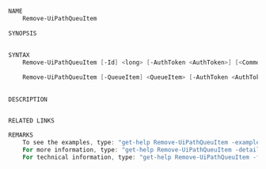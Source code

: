 ﻿```PowerShell

NAME
    Remove-UiPathQueuItem
    
SYNOPSIS
    
    
SYNTAX
    Remove-UiPathQueuItem [-Id] <long> [-AuthToken <AuthToken>] [<CommonParameters>]
    
    Remove-UiPathQueuItem [-QueueItem] <QueueItem> [-AuthToken <AuthToken>] [<CommonParameters>]
    
    
DESCRIPTION
    

RELATED LINKS

REMARKS
    To see the examples, type: "get-help Remove-UiPathQueuItem -examples".
    For more information, type: "get-help Remove-UiPathQueuItem -detailed".
    For technical information, type: "get-help Remove-UiPathQueuItem -full".



```
